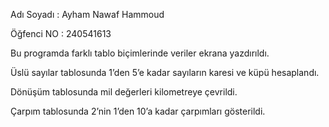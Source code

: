 Adı Soyadı : Ayham Nawaf Hammoud 

Öğfenci NO : 240541613

Bu programda farklı tablo biçimlerinde veriler ekrana yazdırıldı.

Üslü sayılar tablosunda 1’den 5’e kadar sayıların karesi ve küpü hesaplandı.

Dönüşüm tablosunda mil değerleri kilometreye çevrildi.

Çarpım tablosunda 2’nin 1’den 10’a kadar çarpımları gösterildi.
